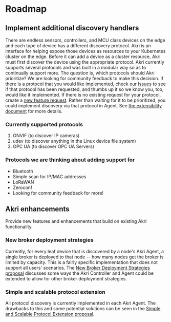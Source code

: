 # Roadmap
## Implement additional discovery handlers
There are endless sensors, controllers, and MCU class devices on the edge and each type of device has a different
discovery protocol. Akri is an interface for helping expose those devices as resources to your Kubernetes cluster on the
edge. Before it can add a device as a cluster resource, Akri must first discover the device using the appropriate
protocol. Akri currently supports several protocols and was built in a modular way so as to continually support more.
The question is, which protocols should Akri prioritize? We are looking for community feedback to make this decision. If
there is a protocol that you would like implemented, check our [Issues](https://github.com/deislabs/akri/issues) to see
if that protocol has been requested, and thumbs up it so we know you, too, would like it implemented. If there is no
existing request for your protocol, create a [new feature request](https://github.com/deislabs/akri/issues/new/choose).
Rather than waiting for it to be prioritized, you could implement discovery via that protocol in Agent. See [the
extensibility document](./extensibility.md) for more details.

### Currently supported protocols
1. ONVIF (to discover IP cameras)
1. udev (to discover anything in the Linux device file system)
1. OPC UA (to discover OPC UA Servers) 

### Protocols we are thinking about adding support for
- Bluetooth
- Simple scan for IP/MAC addresses
- LoRaWAN
- Zeroconf
- Looking for community feedback for more!

## Akri enhancements
Provide new features and enhancements that build on existing Akri functionality.
### New broker deployment strategies
Currently, for every leaf device that is discovered by a node's Akri Agent, a single broker is deployed to that node --
how many nodes get the broker is limited by capacity. This is a fairly specific implementation that does not support all
users' scenarios. The [New Broker Deployment Strategies proposal](./proposals/broker-deployment-strategies.md) discusses
some ways the Akri Controller and Agent could be extended to allow for other broker deployment strategies.
### Simple and scalable protocol extension
All protocol discovery is currently implemented in each Akri Agent. The drawbacks to this and some potential solutions
can be seen in the [Simple and Scalable Protocol Extension proposal](./proposals/simple-protocol-extension.md).

